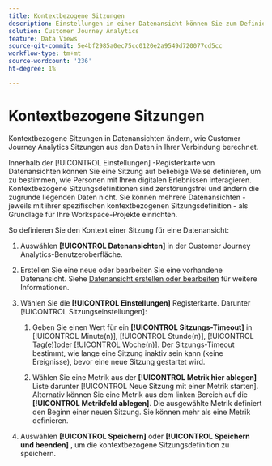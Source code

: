 ```yaml
---
title: Kontextbezogene Sitzungen
description: Einstellungen in einer Datenansicht können Sie zum Definieren kontextbezogener Sitzungen verwenden.
solution: Customer Journey Analytics
feature: Data Views
source-git-commit: 5e4bf2985a0ec75cc0120e2a9549d720077cd5cc
workflow-type: tm+mt
source-wordcount: '236'
ht-degree: 1%

---
```



# Kontextbezogene Sitzungen

Kontextbezogene Sitzungen in Datenansichten ändern, wie Customer Journey Analytics Sitzungen aus den Daten in Ihrer Verbindung berechnet.

Innerhalb der [!UICONTROL Einstellungen] -Registerkarte von Datenansichten können Sie eine Sitzung auf beliebige Weise definieren, um zu bestimmen, wie Personen mit Ihren digitalen Erlebnissen interagieren. Kontextbezogene Sitzungsdefinitionen sind zerstörungsfrei und ändern die zugrunde liegenden Daten nicht. Sie können mehrere Datenansichten - jeweils mit ihrer spezifischen kontextbezogenen Sitzungsdefinition - als Grundlage für Ihre Workspace-Projekte einrichten.

So definieren Sie den Kontext einer Sitzung für eine Datenansicht:

1. Auswählen **[!UICONTROL Datenansichten]** in der Customer Journey Analytics-Benutzeroberfläche.

1. Erstellen Sie eine neue oder bearbeiten Sie eine vorhandene Datenansicht. Siehe [Datenansicht erstellen oder bearbeiten](create-dataview.md) für weitere Informationen.

1. Wählen Sie die **[!UICONTROL Einstellungen]** Registerkarte. Darunter [!UICONTROL Sitzungseinstellungen]:

   1. Geben Sie einen Wert für ein **[!UICONTROL Sitzungs-Timeout]** in [!UICONTROL Minute(n)], [!UICONTROL Stunde(n)], [!UICONTROL Tag(e)]oder [!UICONTROL Woche(n)]. Der Sitzungs-Timeout bestimmt, wie lange eine Sitzung inaktiv sein kann (keine Ereignisse), bevor eine neue Sitzung gestartet wird.

   2. Wählen Sie eine Metrik aus der **[!UICONTROL Metrik hier ablegen]** Liste darunter [!UICONTROL Neue Sitzung mit einer Metrik starten]. Alternativ können Sie eine Metrik aus dem linken Bereich auf die **[!UICONTROL Metrikfeld ablegen]**. Die ausgewählte Metrik definiert den Beginn einer neuen Sitzung. Sie können mehr als eine Metrik definieren.

1. Auswählen **[!UICONTROL Speichern]** oder **[!UICONTROL Speichern und beenden]** , um die kontextbezogene Sitzungsdefinition zu speichern.


